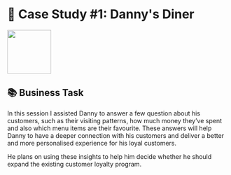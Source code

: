 # 🍜 Case Study #1: Danny's Diner
<img src="https://8weeksqlchallenge.com/images/case-study-designs/1.png" width="100" height="100">

## 📚 Business Task
In this session I assisted Danny to answer a few question about his customers, such as their visiting patterns, how much money they’ve spent and also which menu items are their favourite. These answers will help Danny to have a deeper connection with his customers and deliver a better and more personalised experience for his loyal customers.

He plans on using these insights to help him decide whether he should expand the existing customer loyalty program.
